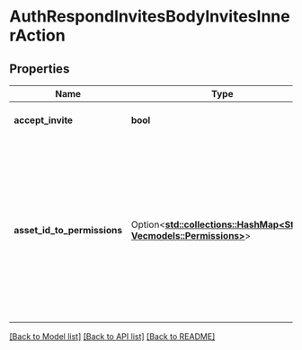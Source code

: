 # AuthRespondInvitesBodyInvitesInnerAction

## Properties

Name | Type | Description | Notes
------------ | ------------- | ------------- | -------------
**accept_invite** | **bool** | Whether the invite/request is accepted. | 
**asset_id_to_permissions** | Option<[**std::collections::HashMap<String, Vec<models::Permissions>>**](Vec.md)> | An object mapping asset ids to lists of business permissions. This can be used to setting/requesting permissions on various assets. If accepting an invite or request, this object would be used to grant asset permissions to the member or partner.  | [optional]

[[Back to Model list]](../README.md#documentation-for-models) [[Back to API list]](../README.md#documentation-for-api-endpoints) [[Back to README]](../README.md)


